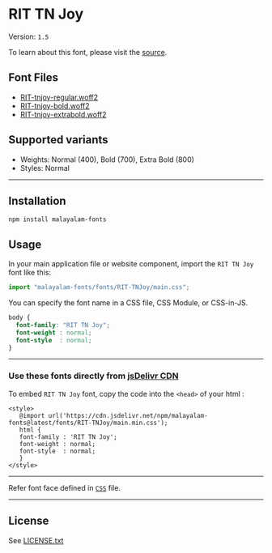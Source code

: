 # RIT TN Joy

Version: `1.5`

To learn about this font, please visit the [source](https://gitlab.com/rit-fonts/tnjoy).

## Font Files

* [RIT-tnjoy-regular.woff2](RIT-tnjoy-regular.woff2)
* [RIT-tnjoy-bold.woff2](RIT-tnjoy-bold.woff2)
* [RIT-tnjoy-extrabold.woff2](RIT-tnjoy-extrabold.woff2)

## Supported variants

* Weights: Normal (400), Bold (700), Extra Bold (800)
* Styles: Normal

---

## Installation

```shell
npm install malayalam-fonts
```
## Usage

In your main application file or website component, import the `RIT TN Joy` font like this:

```javascript
import "malayalam-fonts/fonts/RIT-TNJoy/main.css";
```
You can specify the font name in a CSS file, CSS Module, or CSS-in-JS.

```css
body {
  font-family: "RIT TN Joy";
  font-weight : normal;
  font-style  : normal;
}
```
---

### Use these fonts directly from [jsDelivr CDN](https://www.jsdelivr.com/package/npm/malayalam-fonts)

To embed `RIT TN Joy` font, copy the code into the `<head>` of your html :

````
<style>
   @import url('https://cdn.jsdelivr.net/npm/malayalam-fonts@latest/fonts/RIT-TNJoy/main.min.css');
   html {
   font-family : 'RIT TN Joy';
   font-weight : normal;
   font-style  : normal;
   }
</style>
````
---
Refer font face defined in [`CSS`](main.css) file.

---
## License

See [LICENSE.txt](LICENSE.txt)